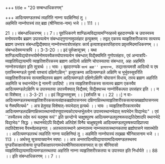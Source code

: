 +++
title = "20 सम्बन्धाधिकरणम्"

+++
आदित्यमण्डलस्थं त्वहरिति नाम्ना यदक्षिनिष्ठं तु ।   
अहमिति नाम्नोपास्यं तत् ब्रह्म (श्रीनिवास-नाम) भजे ।। 111 ।।  
  
21 ।। संबन्धाधिकरणम् ।। 7।। पूर्वाधिकरणे शाण्डिल्यविद्यायामग्निरहस्ये बृहदारण्यके च उपास्यस्य मनोमयस्यैव ब्रह्मण उपास्यत्वेन संबन्धाद्गुणानामुपसंहार इत्युक्तम् । तद्वत् एकस्य व्याहृतिशरीरकस्य सत्यस्य ब्रह्मण उभयत्र संबन्धाद्विद्यैक्यात् नाम्नोरुभयत्रोपसंहारः कार्य इत्याशङ्कापरिहाराय प्रवृत्तमिदमाधिकरणम् ।। संबन्धादेवमन्यत्रापि ।। 3-3-20 ।। इदं पूर्वपक्षसूत्रम् । यथा शाण्डिल्यविद्ययोरुभयोर्मनोमयस्यैकस्योपास्यत्वेन संबन्धात् विद्यैक्यमिति गुणोपसंहारः, एवं अन्यत्रापि-व्याहृतिपिद्यायामपि व्याहृतिशरीरकस्य ब्रह्मण आदित्ये अक्षिणि चोपास्यतया संबन्धात्, अहः अहमिति नाम्नोरुपसंहार इति सूत्रार्थः ।। भावः । बृहदारण्यके ``सत्यं ब्रह्म'' इत्यारभ्य, ``तद्यत्सत्यमसौ आदित्यो य एष एतास्मिन्मण्डले पुरुषो यश्चायं दक्षिणेऽक्षिन्'' इत्युपक्रम्य आदित्यमण्डले अक्षिणि च भूर्भुवस्सुवरिति व्याहृतिशरीरकस्य सत्यशब्दितस्य ब्रह्मण आदित्यमण्डले दक्षिणेऽक्षिणि चोपासनं विधाय, तस्य ब्रह्मण अहरिति अहमिति च स्थानभेदेन द्वे नामनी उपदिष्टे । तत्र व्याहृतिशरीरकस्य सत्यस्य ब्रह्मण एकस्यैव आदित्यमण्डलेऽक्षिणि च उपास्यतया उपास्यैक्यात् विद्यैक्यं; विद्यैक्याच्च नाम्नोर्विकल्पत उपसंहार इति ।। न वा विशेषात् ।। 3-3-21 ।। इदं सिद्धान्तसूत्रम् ।। [दर्शयति च ।। 22 ।।] न वा-आदित्यमण्डलस्थव्याहृतिशरीरकसत्यसंज्ञकब्रह्मोपासनस्य दक्षिणाक्षिस्थव्याहृतिशरीरकसत्याख्यब्रह्मोपासनस्य च नैक्यमित्यर्थः" । अत्र हेतुमाह विशेषात्-रूपभेदात् इत्यर्थः ।। भावः । व्याहृतिशरीरकत्वस्येव आदित्यमण्डलदक्षिणाक्षिरूपस्थानयोरप्युपास्यकोट्यन्तर्भूतत्वेन उपास्यस्थानभेदात् रूपभेदेन विद्याभेदः" । एवं ``तस्यैतस्य तदेव रूपं यदमुष्य रूपं'' इति छान्दोग्ये चाक्षुषपुरुष आदित्यमण्डलपुरुषरूपाद्यतिदेशादपि स्थानभेदे विद्याभेदः" सिद्धः । स्थानभेदेऽपि विद्यैक्ये अतिदेशं विनैव चाक्षुषपुरुषे आदित्यमण्डलपुरुषरूपादिप्राप्त्या तदतिदेशास्य वैयर्थ्यप्रसङ्गात् । अतस्तत्तत्स्थाने आम्नातस्य नाम्नस्तत्तत्स्थानकतया ब्रह्मोपासने व्यवस्थेति ।। आदित्यमण्डलस्थं त्वहरिति नाम्ना यदक्षिनिष्ठं तु । अहमिति नाम्नोपास्यं तद्ब्रह्म श्रीनिवासनाम भजे ।। 113 ।। अर्थस्तु सूत्रव्याख्यानेन स्पष्टः ।। अत्र अन्तरादित्यविद्यायायामादित्यमण्डलस्थस्य पुण्डरीकाक्षत्वोक्त्या पुण्डरीकाक्षापरनामधेयश्रीनिवासत्वावगमात् स एव श्रीनिवासो व्याहृतिविद्यायामादित्यमण्डलस्थतया अहरिति नाम्ना व्याहृतिशरीरकतया च उपास्यत इति निर्धार्यते ।। 88 ।। इति संबन्धाधिकरणम् ।। 7 ।।